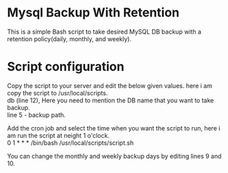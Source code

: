 # Mysql Backup With Retention


This is a simple Bash script to take desired MySQL DB backup with a retention policy(daily, monthly, and weekly). 

Script configuration
============================

Copy the script to your server and edit the below given values. here i am copy the script to /usr/local/scripts. <br>
  db (line 12), Here you need to mention the DB name that you want to take backup.<br>
  line 5 - backup path.
  
Add the cron job and select the time when you want the script to run, here i am run the script at neight 1 o'clock.<br>
   0 1 * * * /bin/bash /usr/local/scripts/script.sh
   
   
You can change the monthly and weekly backup days by editing lines 9 and 10.


